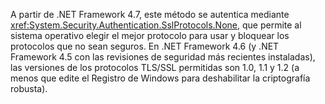 A partir de .NET Framework 4.7, este método se autentica mediante <xref:System.Security.Authentication.SslProtocols.None>, que permite al sistema operativo elegir el mejor protocolo para usar y bloquear los protocolos que no sean seguros. En .NET Framework 4.6 (y .NET Framework 4.5 con las revisiones de seguridad más recientes instaladas), las versiones de los protocolos TLS/SSL permitidas son 1.0, 1.1 y 1.2 (a menos que edite el Registro de Windows para deshabilitar la criptografía robusta).
